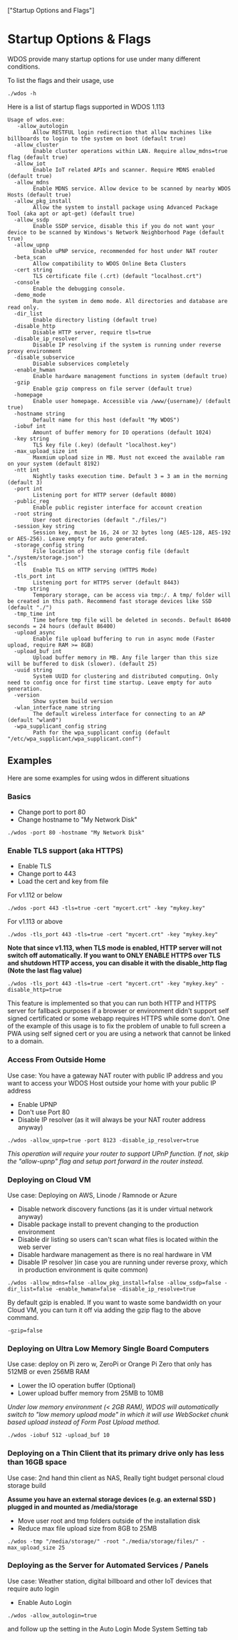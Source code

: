 ["Startup Options and Flags"]

# Startup Options & Flags

WDOS provide many startup options for use under many different conditions. 

To list the flags and their usage, use 

```
./wdos -h
```

Here is a list of startup flags supported in WDOS 1.113

```
Usage of wdos.exe:
   -allow_autologin
    	Allow RESTFUL login redirection that allow machines like billboards to login to the system on boot (default true)
  -allow_cluster
    	Enable cluster operations within LAN. Require allow_mdns=true flag (default true)
  -allow_iot
    	Enable IoT related APIs and scanner. Require MDNS enabled (default true)
  -allow_mdns
    	Enable MDNS service. Allow device to be scanned by nearby WDOS Hosts (default true)
  -allow_pkg_install
    	Allow the system to install package using Advanced Package Tool (aka apt or apt-get) (default true)
  -allow_ssdp
    	Enable SSDP service, disable this if you do not want your device to be scanned by Windows's Network Neighborhood Page (default true)
  -allow_upnp
    	Enable uPNP service, recommended for host under NAT router
  -beta_scan
    	Allow compatibility to WDOS Online Beta Clusters
  -cert string
    	TLS certificate file (.crt) (default "localhost.crt")
  -console
    	Enable the debugging console.
  -demo_mode
    	Run the system in demo mode. All directories and database are read only.
  -dir_list
    	Enable directory listing (default true)
  -disable_http
    	Disable HTTP server, require tls=true
  -disable_ip_resolver
    	Disable IP resolving if the system is running under reverse proxy environment
  -disable_subservice
    	Disable subservices completely
  -enable_hwman
    	Enable hardware management functions in system (default true)
  -gzip
    	Enable gzip compress on file server (default true)
  -homepage
    	Enable user homepage. Accessible via /www/{username}/ (default true)
  -hostname string
    	Default name for this host (default "My WDOS")
  -iobuf int
    	Amount of buffer memory for IO operations (default 1024)
  -key string
    	TLS key file (.key) (default "localhost.key")
  -max_upload_size int
    	Maxmium upload size in MB. Must not exceed the available ram on your system (default 8192)
  -ntt int
    	Nightly tasks execution time. Default 3 = 3 am in the morning (default 3)
  -port int
    	Listening port for HTTP server (default 8080)
  -public_reg
    	Enable public register interface for account creation
  -root string
    	User root directories (default "./files/")
  -session_key string
    	Session key, must be 16, 24 or 32 bytes long (AES-128, AES-192 or AES-256). Leave empty for auto generated.
  -storage_config string
    	File location of the storage config file (default "./system/storage.json")
  -tls
    	Enable TLS on HTTP serving (HTTPS Mode)
  -tls_port int
    	Listening port for HTTPS server (default 8443)
  -tmp string
    	Temporary storage, can be access via tmp:/. A tmp/ folder will be created in this path. Recommend fast storage devices like SSD (default "./")
  -tmp_time int
    	Time before tmp file will be deleted in seconds. Default 86400 seconds = 24 hours (default 86400)
  -upload_async
    	Enable file upload buffering to run in async mode (Faster upload, require RAM >= 8GB)
  -upload_buf int
    	Upload buffer memory in MB. Any file larger than this size will be buffered to disk (slower). (default 25)
  -uuid string
    	System UUID for clustering and distributed computing. Only need to config once for first time startup. Leave empty for auto generation.
  -version
    	Show system build version
  -wlan_interface_name string
    	The default wireless interface for connecting to an AP (default "wlan0")
  -wpa_supplicant_config string
    	Path for the wpa_supplicant config (default "/etc/wpa_supplicant/wpa_supplicant.conf")

```

## Examples

Here are some examples for using wdos in different situations

### Basics

- Change port to port 80
- Change hostname to "My Network Disk"

```
./wdos -port 80 -hostname "My Network Disk"
```



### Enable TLS support (aka HTTPS)

- Enable TLS
- Change port to 443
- Load the cert and key from file

For v1.112 or below

```
./wdos -port 443 -tls=true -cert "mycert.crt" -key "mykey.key"
```

For v1.113 or above

```
./wdos -tls_port 443 -tls=true -cert "mycert.crt" -key "mykey.key"
```

**Note that since v1.113, when TLS mode is enabled,  HTTP server will not switch off automatically. If you want to ONLY ENABLE HTTPS over TLS and shutdown HTTP access, you can disable it with the disable_http flag  (Note the last flag value)**

```
./wdos -tls_port 443 -tls=true -cert "mycert.crt" -key "mykey.key" -disable_http=true
```

This feature is implemented so that you can run both HTTP and HTTPS server for fallback purposes if a browser or environment didn't support self signed certificated or some webapp requires HTTPS while some don't.  One of the example of this usage is to fix the problem of unable to full screen a PWA using self signed cert or you are using a network that cannot be linked to a domain.



### Access From Outside Home

Use case: You have a gateway NAT router with public IP address and you want to access your WDOS Host outside your home with your public IP address

- Enable UPNP
- Don't use Port 80
- Disable IP resolver (as it will always be your NAT router address anyway)

```
./wdos -allow_upnp=true -port 8123 -disable_ip_resolver=true
```

*This operation will require your router to support UPnP function. If not, skip the "allow-upnp" flag and setup port forward in the router instead.*

### Deploying on Cloud VM 

Use case: Deploying on AWS, Linode / Ramnode  or Azure

- Disable network discovery functions (as it is under virtual network anyway)
- Disable package install to prevent changing to the production environment
- Disable dir listing so users can't scan what files is located within the web server
- Disable hardware management as there is no real hardware in VM
- Disable IP resolver )in case you are running under reverse proxy, which in production environment is quite common)

```
./wdos -allow_mdns=false -allow_pkg_install=false -allow_ssdp=false -dir_list=false -enable_hwman=false -disable_ip_resolve=true
```

By default gzip is enabled. If you want to waste some bandwidth on your Cloud VM, you can turn it off via adding the gzip flag to the above command.

```
-gzip=false
```



### Deploying on Ultra Low Memory Single Board Computers

Use case: deploy on Pi zero w, ZeroPi or Orange Pi Zero that only has 512MB or even 256MB RAM 

- Lower the IO operation buffer (Optional)
- Lower upload buffer memory from 25MB to 10MB

*Under low memory environment (< 2GB RAM), WDOS will automatically switch to "low memory upload mode" in which it will use WebSocket chunk based upload instead of Form Post Upload method.*

```
./wdos -iobuf 512 -upload_buf 10
```



### Deploying on a Thin Client that its primary drive only has less than 16GB space

Use case: 2nd hand thin client as NAS, Really tight budget personal cloud storage build

**Assume you have an external storage devices  (e.g. an external SSD ) plugged in and mounted as /media/storage**

- Move user root and tmp folders outside of the installation disk
- Reduce max file upload size from 8GB to 25MB

```
./wdos -tmp "/media/storage/" -root "./media/storage/files/" -max_upload_size 25
```



### Deploying as the Server for Automated Services / Panels

Use case: Weather station, digital billboard and other IoT devices that require auto login

- Enable Auto Login

```
./wdos -allow_autologin=true
```

and follow up the setting in the Auto Login Mode System Setting tab

